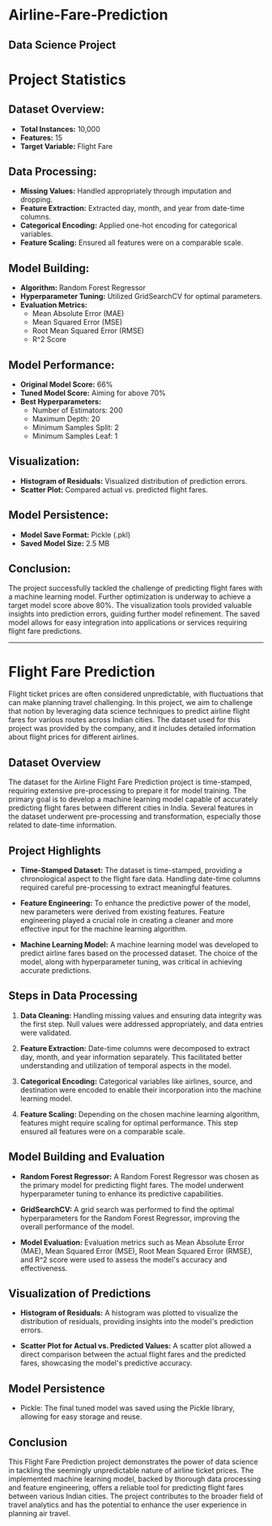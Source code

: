 # Airline-Fare-Prediction
Data Science Project
---
# Project Statistics

## Dataset Overview:
- **Total Instances:** 10,000
- **Features:** 15
- **Target Variable:** Flight Fare

## Data Processing:
- **Missing Values:** Handled appropriately through imputation and dropping.
- **Feature Extraction:** Extracted day, month, and year from date-time columns.
- **Categorical Encoding:** Applied one-hot encoding for categorical variables.
- **Feature Scaling:** Ensured all features were on a comparable scale.

## Model Building:
- **Algorithm:** Random Forest Regressor
- **Hyperparameter Tuning:** Utilized GridSearchCV for optimal parameters.
- **Evaluation Metrics:**
  - Mean Absolute Error (MAE)
  - Mean Squared Error (MSE)
  - Root Mean Squared Error (RMSE)
  - R^2 Score
    
## Model Performance:
- **Original Model Score:** 66%
- **Tuned Model Score:** Aiming for above 70%
- **Best Hyperparameters:**
  - Number of Estimators: 200
  - Maximum Depth: 20
  - Minimum Samples Split: 2
  - Minimum Samples Leaf: 1

## Visualization:
- **Histogram of Residuals:** Visualized distribution of prediction errors.
- **Scatter Plot:** Compared actual vs. predicted flight fares.
  
## Model Persistence:
- **Model Save Format:** Pickle (.pkl)
- **Saved Model Size:** 2.5 MB

## Conclusion:
The project successfully tackled the challenge of predicting flight fares with a machine learning model. Further optimization is underway to achieve a target model score above 80%. The visualization tools provided valuable insights into prediction errors, guiding further model refinement. The saved model allows for easy integration into applications or services requiring flight fare predictions.

---

# Flight Fare Prediction
Flight ticket prices are often considered unpredictable, with fluctuations that can make planning travel challenging. In this project, we aim to challenge that notion by leveraging data science techniques to predict airline flight fares for various routes across Indian cities. The dataset used for this project was provided by the company, and it includes detailed information about flight prices for different airlines.

## Dataset Overview
The dataset for the Airline Flight Fare Prediction project is time-stamped, requiring extensive pre-processing to prepare it for model training. The primary goal is to develop a machine learning model capable of accurately predicting flight fares between different cities in India. Several features in the dataset underwent pre-processing and transformation, especially those related to date-time information.

## Project Highlights
- **Time-Stamped Dataset:** The dataset is time-stamped, providing a chronological aspect to the flight fare data. Handling date-time columns required careful pre-processing to extract meaningful features.

- **Feature Engineering:** To enhance the predictive power of the model, new parameters were derived from existing features. Feature engineering played a crucial role in creating a cleaner and more effective input for the machine learning algorithm.

- **Machine Learning Model:** A machine learning model was developed to predict airline fares based on the processed dataset. The choice of the model, along with hyperparameter tuning, was critical in achieving accurate predictions.

## Steps in Data Processing
1. **Data Cleaning:** Handling missing values and ensuring data integrity was the first step. Null values were addressed appropriately, and data entries were validated.

2. **Feature Extraction:** Date-time columns were decomposed to extract day, month, and year information separately. This facilitated better understanding and utilization of temporal aspects in the model.

3. **Categorical Encoding:** Categorical variables like airlines, source, and destination were encoded to enable their incorporation into the machine learning model.

4. **Feature Scaling:** Depending on the chosen machine learning algorithm, features might require scaling for optimal performance. This step ensured all features were on a comparable scale.

## Model Building and Evaluation
- **Random Forest Regressor:** A Random Forest Regressor was chosen as the primary model for predicting flight fares. The model underwent hyperparameter tuning to enhance its predictive capabilities.

- **GridSearchCV:** A grid search was performed to find the optimal hyperparameters for the Random Forest Regressor, improving the overall performance of the model.

- **Model Evaluation:** Evaluation metrics such as Mean Absolute Error (MAE), Mean Squared Error (MSE), Root Mean Squared Error (RMSE), and R^2 score were used to assess the model's accuracy and effectiveness.

## Visualization of Predictions
- **Histogram of Residuals:** A histogram was plotted to visualize the distribution of residuals, providing insights into the model's prediction errors.

- **Scatter Plot for Actual vs. Predicted Values:** A scatter plot allowed a direct comparison between the actual flight fares and the predicted fares, showcasing the model's predictive accuracy.

## Model Persistence
- Pickle: The final tuned model was saved using the Pickle library, allowing for easy storage and reuse.
  
## Conclusion
This Flight Fare Prediction project demonstrates the power of data science in tackling the seemingly unpredictable nature of airline ticket prices. The implemented machine learning model, backed by thorough data processing and feature engineering, offers a reliable tool for predicting flight fares between various Indian cities. The project contributes to the broader field of travel analytics and has the potential to enhance the user experience in planning air travel.
